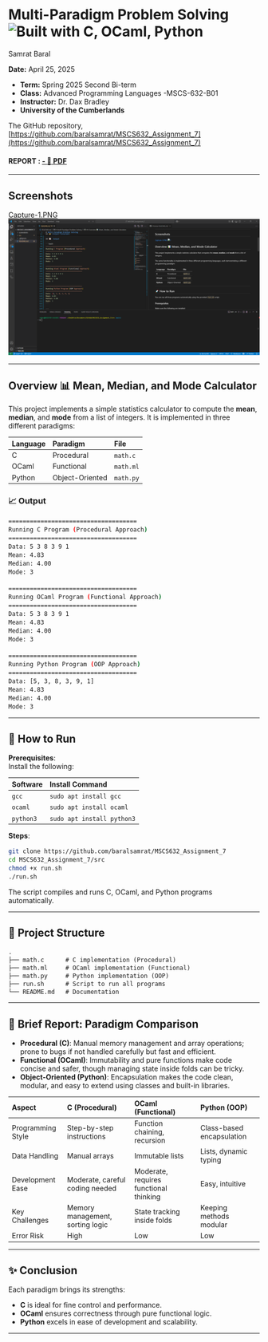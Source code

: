 # Multi-Paradigm Problem Solving ![Built with C, OCaml, Python](https://img.shields.io/badge/built%20with-C%2FOCaml%2FPython-blue)

Samrat Baral

**Date:** April 25, 2025
- **Term:** Spring 2025 Second Bi-term 
- **Class:** Advanced Programming Languages -MSCS-632-B01
- **Instructor:** Dr. Dax Bradley
- **University of the Cumberlands**


 The GitHub repository, [https://github.com/baralsamrat/MSCS632_Assignment_7](https://github.com/baralsamrat/MSCS632_Assignment_7)

#### REPORT : [ - :notebook_with_decorative_cover: ](/reports.pdf) [ PDF ](https://github.com/baralsamrat/MSCS632_Assignment_7/blob/main/reports.pdf) 
---

## Screenshots

[Capture-1.PNG ![1](/screenshots/Capture-1.PNG) ](https://github.com/baralsamrat/MSCS632_Assignment_7/blob/main/screenshots/Capture-1.PNG)

---

## Overview 📊 Mean, Median, and Mode Calculator


This project implements a simple statistics calculator to compute the **mean**, **median**, and **mode** from a list of integers. It is implemented in three different paradigms:

| Language | Paradigm | File    |
|:---------|:---------|:--------|
| C        | Procedural | `math.c` |
| OCaml    | Functional | `math.ml` |
| Python   | Object-Oriented | `math.py` |

### 📈  Output

```bash
====================================
Running C Program (Procedural Approach)
====================================
Data: 5 3 8 3 9 1 
Mean: 4.83
Median: 4.00
Mode: 3

====================================
Running OCaml Program (Functional Approach)
====================================
Data: 5 3 8 3 9 1 
Mean: 4.83
Median: 4.00
Mode: 3

====================================
Running Python Program (OOP Approach)
====================================
Data: [5, 3, 8, 3, 9, 1]
Mean: 4.83
Median: 4.00
Mode: 3
```

---

## 🚀 How to Run

**Prerequisites**:  
Install the following:

| Software  | Install Command |
|:----------|:----------------|
| `gcc`     | `sudo apt install gcc` |
| `ocaml`   | `sudo apt install ocaml` |
| `python3` | `sudo apt install python3` |

**Steps**:

```bash
git clone https://github.com/baralsamrat/MSCS632_Assignment_7
cd MSCS632_Assignment_7/src
chmod +x run.sh
./run.sh
```

The script compiles and runs C, OCaml, and Python programs automatically.

---

## 📂 Project Structure

```
.
├── math.c      # C implementation (Procedural)
├── math.ml     # OCaml implementation (Functional)
├── math.py     # Python implementation (OOP)
├── run.sh      # Script to run all programs
└── README.md   # Documentation
```

---

## 🔎 Brief Report: Paradigm Comparison

- **Procedural (C)**: Manual memory management and array operations; prone to bugs if not handled carefully but fast and efficient.
- **Functional (OCaml)**: Immutability and pure functions make code concise and safer, though managing state inside folds can be tricky.
- **Object-Oriented (Python)**: Encapsulation makes the code clean, modular, and easy to extend using classes and built-in libraries.


| Aspect           | C (Procedural)                  | OCaml (Functional)             | Python (OOP)                 |
|:-----------------|:---------------------------------|:-------------------------------|:-----------------------------|
| Programming Style| Step-by-step instructions        | Function chaining, recursion   | Class-based encapsulation    |
| Data Handling    | Manual arrays                    | Immutable lists                | Lists, dynamic typing        |
| Development Ease | Moderate, careful coding needed  | Moderate, requires functional thinking | Easy, intuitive         |
| Key Challenges   | Memory management, sorting logic | State tracking inside folds    | Keeping methods modular      |
| Error Risk       | High                             | Low                            | Low                          |

---

## ✨ Conclusion

Each paradigm brings its strengths:
- **C** is ideal for fine control and performance.
- **OCaml** ensures correctness through pure functional logic.
- **Python** excels in ease of development and scalability.

---
